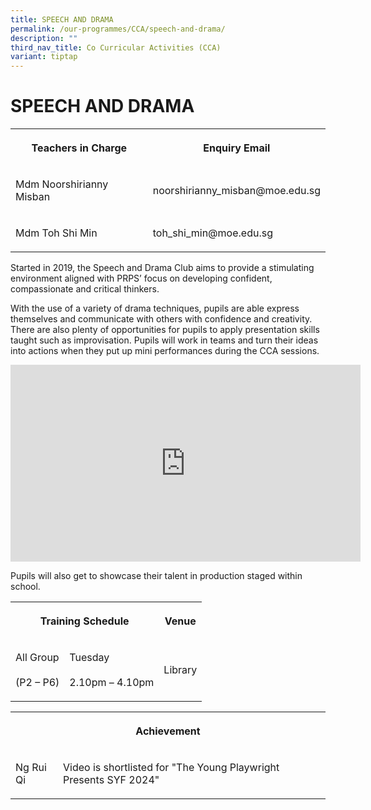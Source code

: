 ```yaml
---
title: SPEECH AND DRAMA
permalink: /our-programmes/CCA/speech-and-drama/
description: ""
third_nav_title: Co Curricular Activities (CCA)
variant: tiptap
---
```

<h1><strong>SPEECH AND DRAMA</strong></h1>
<table style="minWidth: 50px">
<colgroup>
<col>
<col>
</colgroup>
<tbody>
<tr>
<th rowspan="1" colspan="1">
<p>Teachers in Charge</p>
</th>
<th rowspan="1" colspan="1">
<p>Enquiry Email</p>
</th>
</tr>
<tr>
<td rowspan="1" colspan="1">
<p>Mdm Noorshirianny Misban</p>
</td>
<td rowspan="1" colspan="1">
<p>noorshirianny_misban@moe.edu.sg</p>
</td>
</tr>
<tr>
<td rowspan="1" colspan="1">
<p>Mdm Toh Shi Min</p>
</td>
<td rowspan="1" colspan="1">
<p>toh_shi_min@moe.edu.sg</p>
</td>
</tr>
</tbody>
</table>
<p>Started in 2019, the Speech and Drama Club aims to provide a stimulating
environment aligned with PRPS’ focus on developing confident, compassionate
and critical thinkers.</p>
<p>With the use of a variety of drama techniques, pupils are able express
themselves and communicate with others with confidence and creativity.
There are also plenty of opportunities for pupils to apply presentation
skills taught such as improvisation. Pupils will work in teams and turn
their ideas into actions when they put up mini performances during the
CCA sessions.</p>
<div class="iframe-wrapper">
<iframe height="315" width="560" allowfullscreen="true" frameborder="0" src="https://www.youtube.com/embed/dpezkZD1cCU"></iframe>
</div>
<p>Pupils will also get to showcase their talent in production staged within
school.</p>
<table style="minWidth: 75px">
<colgroup>
<col>
<col>
<col>
</colgroup>
<tbody>
<tr>
<th rowspan="1" colspan="2">
<p><strong>Training Schedule</strong>
</p>
</th>
<th rowspan="1" colspan="1">
<p><strong>Venue</strong>
</p>
</th>
</tr>
<tr>
<td rowspan="1" colspan="1">
<p>All Group
<br>
<br>(P2 – P6)</p>
</td>
<td rowspan="1" colspan="1">
<p>Tuesday
<br>
<br>2.10pm – 4.10pm</p>
</td>
<td rowspan="1" colspan="1">
<p>Library</p>
</td>
</tr>
</tbody>
</table>
<table style="minWidth: 75px">
<colgroup>
<col>
<col>
<col>
</colgroup>
<tbody>
<tr>
<th rowspan="1" colspan="3">
<p>Achievement</p>
</th>
</tr>
<tr>
<td rowspan="1" colspan="1">
<p>Ng Rui Qi</p>
</td>
<td rowspan="1" colspan="2">
<p>Video is shortlisted for "The Young Playwright Presents SYF 2024"</p>
</td>
</tr>
</tbody>
</table>
<p></p>